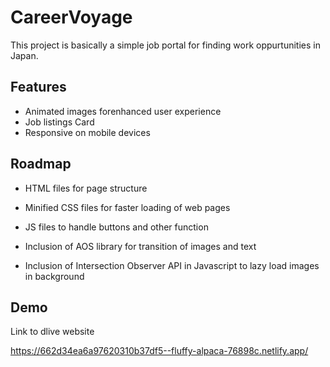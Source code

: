 
# CareerVoyage

This project is basically a simple job portal for finding work oppurtunities in Japan.




## Features

- Animated images forenhanced user experience
- Job listings Card
- Responsive on mobile devices



## Roadmap

- HTML files for page structure

- Minified CSS files for faster loading of web pages

- JS files to handle buttons and other function

- Inclusion of AOS library for transition of images and text

- Inclusion of Intersection Observer API in Javascript to lazy load images in background


## Demo

Link to dlive website

https://662d34ea6a97620310b37df5--fluffy-alpaca-76898c.netlify.app/
